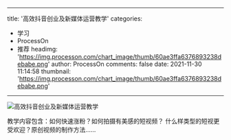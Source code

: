 
---
title: '高效抖音创业及新媒体运营教学'
categories: 
 - 学习
 - ProcessOn
 - 推荐
headimg: 'https://img.processon.com/chart_image/thumb/60ae3ffa6376893238debabe.png'
author: ProcessOn
comments: false
date: 2021-11-30 11:14:58
thumbnail: 'https://img.processon.com/chart_image/thumb/60ae3ffa6376893238debabe.png'
---

<div>   
<img class="thumb" alt="高效抖音创业及新媒体运营教学" src="https://img.processon.com/chart_image/thumb/60ae3ffa6376893238debabe.png" referrerpolicy="no-referrer">
<p>教学内容包含：如何快速涨粉？如何拍摄有美感的短视频？
什么样类型的短视更受欢迎？原创视频的制作方法……</p>  
</div>
            